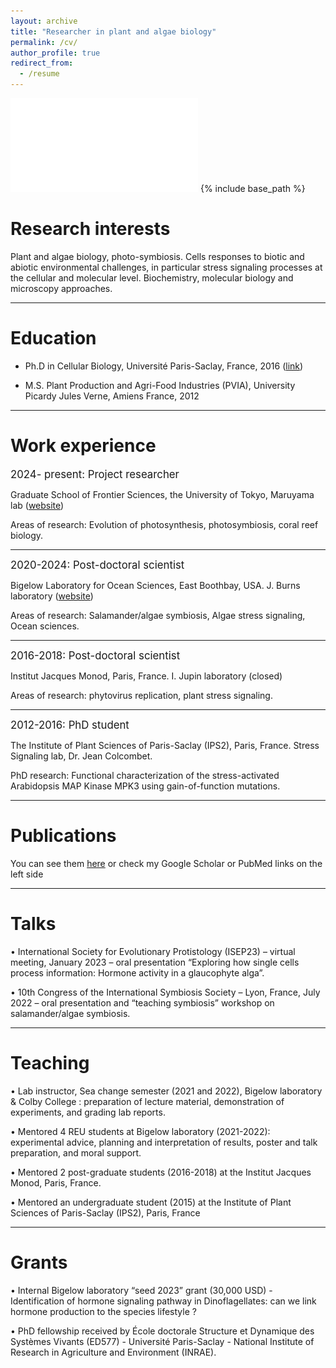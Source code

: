 ```yaml
---
layout: archive
title: "Researcher in plant and algae biology"
permalink: /cv/
author_profile: true
redirect_from:
  - /resume
---
```

![cv.pdf](/files/CVpdf.pdf)
{% include base_path %}

  
Research interests
======
Plant and algae biology, photo-symbiosis. Cells responses to biotic and abiotic environmental challenges, in particular stress signaling processes at the cellular and molecular level. Biochemistry, molecular biology and microscopy approaches.

---


Education
======
* Ph.D in Cellular Biology, Université Paris-Saclay, France, 2016 ([link](https://theses.fr/2016SACLE010))
  
* M.S. Plant Production and Agri-Food Industries (PVIA), University Picardy Jules Verne, Amiens France, 2012

  
---

  
Work experience
======
<span style="font-size:1.2em;">2024- present: Project researcher</span>

Graduate School of Frontier Sciences, the University of Tokyo, Maruyama lab ([website](https://purple149824.studio.site/EN/About))

Areas of research: Evolution of photosynthesis, photosymbiosis, coral reef biology.

---

<span style="font-size:1.2em;">2020-2024: Post-doctoral scientist</span>

Bigelow Laboratory for Ocean Sciences, East Boothbay, USA. J. Burns laboratory ([website](https://www.protistsystems.org/))

Areas of research: Salamander/algae symbiosis, Algae stress signaling, Ocean sciences.

---

<span style="font-size:1.2em;">2016-2018: Post-doctoral scientist</span>

Institut Jacques Monod, Paris, France. I. Jupin laboratory (closed)

Areas of research: phytovirus replication, plant stress signaling.

---

<span style="font-size:1.2em;">2012-2016: PhD student</span>

The Institute of Plant Sciences of Paris-Saclay (IPS2), Paris, France. Stress Signaling lab, Dr. Jean Colcombet.

PhD research: Functional characterization of the stress-activated Arabidopsis MAP Kinase MPK3 using
gain-of-function mutations.

---


Publications
======
  You can see them [here](https://bgenot.github.io/publications/) or check my Google Scholar or PubMed links on the left side 

---
  
Talks
======
 • International Society for Evolutionary Protistology (ISEP23) – virtual meeting, January 2023 –
oral presentation “Exploring how single cells process information: Hormone activity in a
glaucophyte alga”.

• 10th Congress of the International Symbiosis Society – Lyon, France, July 2022 – oral
presentation and “teaching symbiosis” workshop on salamander/algae symbiosis.

---
  
Teaching
======
• Lab instructor, Sea change semester (2021 and 2022), Bigelow laboratory & Colby College :
preparation of lecture material, demonstration of experiments, and grading lab reports.

• Mentored 4 REU students at Bigelow laboratory (2021-2022): experimental advice, planning
and interpretation of results, poster and talk preparation, and moral support.

• Mentored 2 post-graduate students (2016-2018) at the Institut Jacques Monod, Paris, France.

• Mentored an undergraduate student (2015) at the Institute of Plant Sciences of Paris-Saclay
(IPS2), Paris, France

---
  
Grants
======
• Internal Bigelow laboratory “seed 2023” grant (30,000 USD) - Identification of hormone
signaling pathway in Dinoflagellates: can we link hormone production to the species lifestyle ?

• PhD fellowship received by École doctorale Structure et Dynamique des Systèmes Vivants
(ED577) - Université Paris-Saclay - National Institute of Research in Agriculture and
Environment (INRAE).
